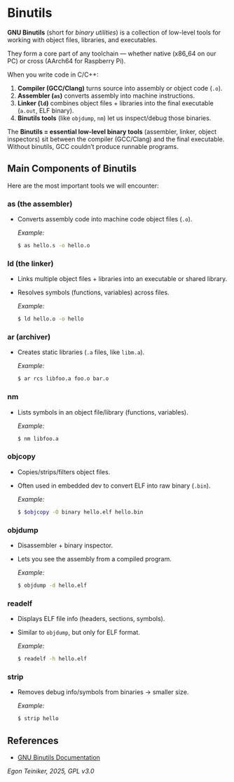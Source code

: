 # Binutils 

**GNU Binutils** (short for *binary utilities*) is a collection of low-level 
tools for working with object files, libraries, and executables.

They form a core part of any toolchain — whether native (x86\_64 on our PC) 
or cross (AArch64 for Raspberry Pi).

When you write code in C/C++:

1. **Compiler (GCC/Clang)** turns source into assembly or object code (`.o`).
2. **Assembler (`as`)** converts assembly into machine instructions.
3. **Linker (`ld`)** combines object files + libraries into the final executable (`a.out`, ELF binary).
4. **Binutils tools** (like `objdump`, `nm`) let us inspect/debug those binaries.

The **Binutils = essential low-level binary tools** (assembler, linker, object inspectors)
sit between the compiler (GCC/Clang) and the final executable.
Without binutils, GCC couldn’t produce runnable programs.


## Main Components of Binutils

Here are the most important tools we will encounter:

### **as** (the assembler)

* Converts assembly code into machine code object files (`.o`).

    _Example:_

    ```bash
    $ as hello.s -o hello.o
    ```

### **ld** (the linker)

* Links multiple object files + libraries into an executable or shared library.
* Resolves symbols (functions, variables) across files.

    _Example:_

    ```bash
    $ ld hello.o -o hello
    ```

### **ar** (archiver)

* Creates static libraries (`.a` files, like `libm.a`).

    _Example:_

    ```bash
    $ ar rcs libfoo.a foo.o bar.o
    ```

### **nm**

* Lists symbols in an object file/library (functions, variables).
    
    _Example:_

    ```bash
    $ nm libfoo.a
    ```

### **objcopy**

* Copies/strips/filters object files.
* Often used in embedded dev to convert ELF into raw binary (`.bin`).

    _Example:_

    ```bash
    $ $objcopy -O binary hello.elf hello.bin
    ```

### **objdump**

* Disassembler + binary inspector.
* Lets you see the assembly from a compiled program.
    
    _Example:_

    ```bash
    $ objdump -d hello.elf
    ```

### **readelf**

* Displays ELF file info (headers, sections, symbols).
* Similar to `objdump`, but only for ELF format.

    _Example:_

    ```bash
    $ readelf -h hello.elf
    ```

### **strip**

* Removes debug info/symbols from binaries → smaller size.

    _Example:_

    ```bash
    $ strip hello
    ```

## References 

* [GNU Binutils Documentation](https://sourceware.org/binutils/docs/binutils.html)


*Egon Teiniker, 2025, GPL v3.0*